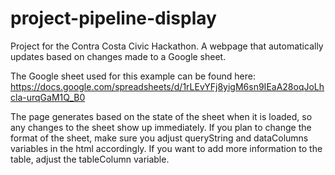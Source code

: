 # project-pipeline-display
Project for the Contra Costa Civic Hackathon. A webpage that automatically updates based on changes made to a Google sheet.

The Google sheet used for this example can be found here: https://docs.google.com/spreadsheets/d/1rLEvYFj8yigM6sn9IEaA28oqJoLhcla-urqGaM1Q_B0


The page generates based on the state of the sheet when it is loaded, so any changes to the sheet show up immediately.
If you plan to change the format of the sheet, make sure you adjust queryString and dataColumns variables in the html accordingly.
If you want to add more information to the table, adjust the tableColumn variable.
